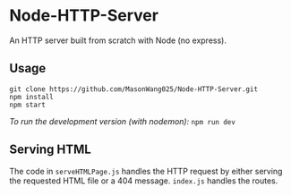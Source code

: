# Node-HTTP-Server

An HTTP server built from scratch with Node (no express).

## Usage

```shell
git clone https://github.com/MasonWang025/Node-HTTP-Server.git
npm install
npm start
```

<i>To run the development version (with nodemon):</i> `npm run dev`

## Serving HTML

The code in `serveHTMLPage.js` handles the HTTP request by either serving the requested HTML file or a 404 message. `index.js` handles the routes.
